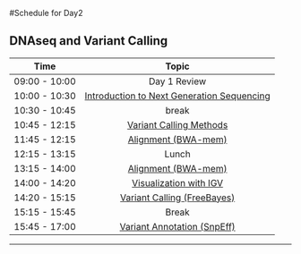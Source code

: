 #Schedule for Day2

## DNAseq and Variant Calling

| Time            |   Topic  |
|:------------------------:|:----------:|
| 09:00 - 10:00 | Day 1 Review |
| 10:00 - 10:30 | [Introduction to Next Generation Sequencing]() |
| 10:30 - 10:45 | break |
| 10:45 - 12:15 | [Variant Calling Methods]() |
| 11:45 - 12:15 | [Alignment (BWA-mem)](lessons/01_alignment.md) |
| 12:15 - 13:15 | Lunch |
| 13:15 - 14:00 | [Alignment (BWA-mem)](lessons/01_alignment.md) |
| 14:00 - 14:20 | [Visualization with IGV]() |
| 14:20 - 15:15 | [Variant Calling (FreeBayes)](lessons/02_variant-calling.md) |
| 15:15 - 15:45 | Break |
| 15:45 - 17:00 | [Variant Annotation (SnpEff)](lessons/03_annotation-snpeff.md) |

---
